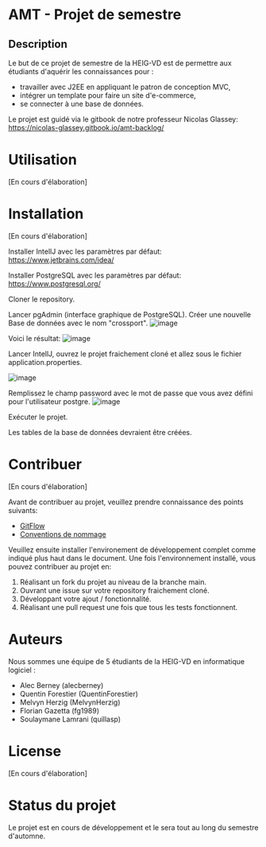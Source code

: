 # AMT - Projet de semestre

## Description 

Le but de ce projet de semestre de la HEIG-VD est de permettre aux étudiants
d'aquérir les connaissances pour :

- travailler avec J2EE en appliquant le patron de conception MVC,
- intégrer un template pour faire un site d'e-commerce,
- se connecter à une base de données.

Le projet est guidé via le gitbook de notre professeur Nicolas Glassey:
https://nicolas-glassey.gitbook.io/amt-backlog/

# Utilisation

[En cours d'élaboration]

# Installation

[En cours d'élaboration]

Installer IntellJ avec les paramètres par défaut:
https://www.jetbrains.com/idea/

Installer PostgreSQL avec les paramètres par défaut:
https://www.postgresql.org/

Cloner le repository.

Lancer pgAdmin (interface graphique de PostgreSQL).
Créer une nouvelle Base de données avec le nom "crossport".
![image](https://user-images.githubusercontent.com/61196626/136580523-6dc9aebd-26fa-4706-9b22-603eda280234.png)

Voici le résultat:
![image](https://user-images.githubusercontent.com/61196626/136581154-1049602a-261b-496f-b4e7-4b10c45b0130.png)

Lancer IntellJ, ouvrez le projet fraichement cloné et allez sous le fichier application.properties.

![image](https://user-images.githubusercontent.com/61196626/136580863-9972b7d7-c1f6-42b4-af5d-eee507b1d311.png)

Remplissez le champ password avec le mot de passe que vous avez défini pour l'utilisateur postgre.
![image](https://user-images.githubusercontent.com/61196626/136581346-32020bd2-91b6-45fb-ad2b-3d1444851dcc.png)

Exécuter le projet.

Les tables de la base de données devraient être créées.


# Contribuer

[En cours d'élaboration]

Avant de contribuer au projet, veuillez prendre connaissance des points suivants:
* [GitFlow](https://github.com/Quillasp/AMT-Semester-Project/wiki/Workflow-git)
* [Conventions de nommage](https://github.com/Quillasp/AMT-Semester-Project/wiki/Conventions-de-nommage)

Veuillez ensuite installer l'environement de développement complet comme indiqué plus haut dans le document.
Une fois l'environnement installé, vous pouvez contribuer au projet en:
1. Réalisant un fork du projet au niveau de la branche main.
2. Ouvrant une issue sur votre repository fraichement cloné.
3. Développant votre ajout / fonctionnalité.
4. Réalisant une pull request une fois que tous les tests fonctionnent.

# Auteurs

Nous sommes une équipe de 5 étudiants de la HEIG-VD en informatique logiciel :

- Alec Berney (alecberney)
- Quentin Forestier (QuentinForestier)
- Melvyn Herzig (MelvynHerzig)
- Florian Gazetta (fg1989)
- Soulaymane Lamrani (quillasp)

# License

[En cours d'élaboration]

# Status du projet

Le projet est en cours de développement et le sera tout au long du semestre
d'automne.
